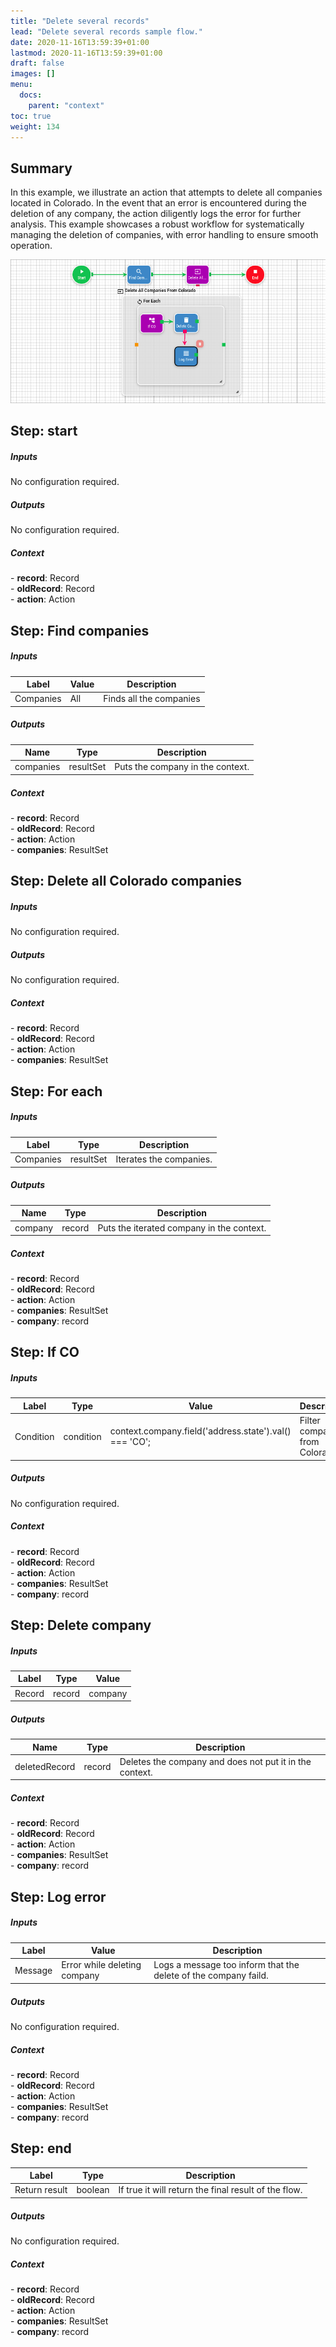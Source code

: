 ```yaml
---
title: "Delete several records"
lead: "Delete several records sample flow."
date: 2020-11-16T13:59:39+01:00
lastmod: 2020-11-16T13:59:39+01:00
draft: false
images: []
menu:
  docs:
    parent: "context"
toc: true
weight: 134
---
```


## **Summary**

In this example, we illustrate an action that attempts to delete all companies located in Colorado. In the event that an error is encountered during the deletion of any company, the action diligently logs the error for further analysis. This example showcases a robust workflow for systematically managing the deletion of companies, with error handling to ensure smooth operation.

![Delete several records](/images/vendor/flows/delete_companies_in_colorado.png)

## **Step: start**

##### Inputs

No configuration required.

##### Outputs

No configuration required.

##### Context

<div class="contextExamples"> 
  - <b>record</b>: Record <br>
  - <b>oldRecord</b>: Record <br>
  - <b>action</b>: Action
</div>

## **Step: Find companies**

##### Inputs

Label|Value|Description
---|---|---
Companies|All|Finds all the companies

##### Outputs

Name|Type|Description
---|---|---
companies|resultSet|Puts the company in the context.

##### Context

<div class="contextExamples"> 
  - <b>record</b>: Record <br>
  - <b>oldRecord</b>: Record <br>
  - <b>action</b>: Action <br>
  - <b>companies</b>: ResultSet <br>
</div>

## **Step: Delete all Colorado companies**

##### Inputs

No configuration required.

##### Outputs

No configuration required.

##### Context

<div class="contextExamples"> 
  - <b>record</b>: Record <br>
  - <b>oldRecord</b>: Record <br>
  - <b>action</b>: Action <br>
  - <b>companies</b>: ResultSet <br>
</div>

## **Step: For each**

##### Inputs

Label|Type|Description
---|---|---
Companies|resultSet|Iterates the companies.

##### Outputs

Name|Type|Description
---|---|---
company|record|	Puts the iterated company in the context.

##### Context

<div class="contextExamples"> 
  - <b>record</b>: Record <br>
  - <b>oldRecord</b>: Record <br>
  - <b>action</b>: Action <br>
  - <b>companies</b>: ResultSet <br>
  - <b>company</b>: record <br>
</div>

## **Step: If CO**

##### Inputs

Label|Type|Value|Description
---|---|---|---
Condition|condition|context.company.field('address.state').val() === 'CO';|Filter companies from Colorado.

##### Outputs

No configuration required.

##### Context

<div class="contextExamples"> 
  - <b>record</b>: Record <br>
  - <b>oldRecord</b>: Record <br>
  - <b>action</b>: Action <br>
  - <b>companies</b>: ResultSet <br>
  - <b>company</b>: record <br>
</div>

## **Step: Delete company**

##### Inputs

Label|Type|Value
---|---|---
Record|record|company

##### Outputs

Name|Type|Description
---|---|---
deletedRecord|record|Deletes the company and does not put it in the context.

##### Context

<div class="contextExamples"> 
  - <b>record</b>: Record <br>
  - <b>oldRecord</b>: Record <br>
  - <b>action</b>: Action <br>
  - <b>companies</b>: ResultSet <br>
  - <b>company</b>: record <br>
</div>

## **Step: Log error**

##### Inputs

Label|Value|Description
---|---|---
Message|Error while deleting company|Logs a message too inform that the delete of the company faild.

##### Outputs

No configuration required.

##### Context

<div class="contextExamples"> 
  - <b>record</b>: Record <br>
  - <b>oldRecord</b>: Record <br>
  - <b>action</b>: Action <br>
  - <b>companies</b>: ResultSet <br>
  - <b>company</b>: record <br>
</div>

## **Step: end**

Label|Type|Description
---|---|---
Return result|boolean|If true it will return the final result of the flow.

##### Outputs

No configuration required.

##### Context

<div class="contextExamples"> 
  - <b>record</b>: Record <br>
  - <b>oldRecord</b>: Record <br>
  - <b>action</b>: Action <br>
  - <b>companies</b>: ResultSet <br>
  - <b>company</b>: record <br>
</div>
